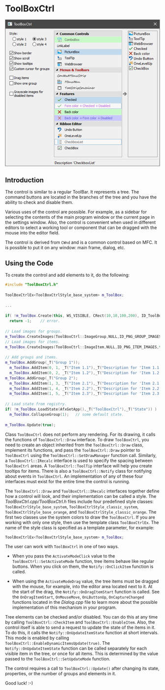 # ToolBoxCtrl

![Example](./ToolBoxCtrl/image.png)

## Introduction

The control is similar to a regular ToolBar. It represents a tree. The command buttons are located in the branches of the tree and you have the ability to check and disable them.

Various uses of the control are possible. For example, as a sidebar for selecting the contents of the main program window or the current page in the settings window. Also, the control is convenient when used in different editors to select a working tool or component that can be dragged with the mouse into the editor field.

The control is derived from `CWnd` and is a common control based on MFC. It is possible to put it on any window: main frame, dialog, etc.

## Using the Code

To create the control and add elements to it, do the following:

```cpp
#include "ToolBoxCtrl.h"

ToolBoxCtrlEx<ToolBoxCtrlStyle_base_system> m_ToolBox;

...

if( !m_ToolBox.Create(this, WS_VISIBLE, CRect(10,10,100,200), ID_ToolBoxCtrl) )
  return -1;    // error.

// Load images for groups.
m_ToolBox.CreateImages(ToolBoxCtrl::ImageGroup,NULL,ID_PNG_GROUP_IMAGES,true,11);
// Load images for items.
m_ToolBox.CreateImages(ToolBoxCtrl::ImageItem,NULL,ID_PNG_ITEM_IMAGES,true,16);

// Add groups and items.
m_ToolBox.AddGroup(_T("Group 1"));
  m_ToolBox.AddItem(0, 1, _T("Item 1.1"),_T("Description for 'Item 1.1'"),0);
  m_ToolBox.AddItem(0, 2, _T("Item 1.2"),_T("Description for 'Item 1.2'"),1);
m_ToolBox.AddGroup(_T("Group 2");
  m_ToolBox.AddItem(1, 3, _T("Item 2.1"),_T("Description for 'Item 2.1'"),-1);
  m_ToolBox.AddItem(1, 4, _T("Item 2.2"),_T("Description for 'Item 2.2'"),2);
  m_ToolBox.AddItem(1, 5, _T("Item 2.3"),_T("Description for 'Item 2.3'"),3);

// Load state from registry.  
if( !m_ToolBox.LoadState(AfxGetApp(),_T("ToolBoxCtrl"),_T("State")) )
  m_ToolBox.CollapseGroup(1);   // some default state.

m_ToolBox.Update(true);
````

Class `ToolBoxCtrl` does not perform any rendering. For its drawing, it calls the functions of `ToolBoxCtrl::Draw` interface. To draw `ToolBoxCtrl`, you need to create an object inherited from the `ToolBoxCtrl::Draw` class, implement its functions, and pass the `ToolBoxCtrl::Draw` pointer to `ToolBoxCtrl` using the `ToolBoxCtrl::SetDrawManager` function call. Similarly, a `ToolBoxCtrl::IRecalc` interface is used to specify the spacing between `ToolBoxCtrl` areas. A `ToolBoxCtrl::ToolTip` interface will help you create tooltips for items. There is also a `ToolBoxCtrl::Notify` class for notifying about events in `ToolBoxCtrl`. An implementation of any of these four interfaces must exist for the entire time the control is running.

The `ToolBoxCtrl::Draw` and `ToolBoxCtrl::IRecalc` interfaces together define how a control will look, and their implementation can be called a style. The *ToolBoxCtrl.cpp/ToolBoxCtrl.h* files include four predefined style classes: `ToolBoxCtrlStyle_base_system`, `ToolBoxCtrlStyle_classic_system`, `ToolBoxCtrlStyle_base_orange`, and `ToolBoxCtrlStyle_classic_orange`. The first two classes use the system colors to draw the `ToolBoxCtrl`. If you are working with only one style, then use the template class `ToolBoxCtrlEx`. The name of the style class is specified as a template parameter, for example:

```cpp
ToolBoxCtrlEx<ToolBoxCtrlStyle_base_system> m_ToolBox;
````

The user can work with `ToolBoxCtrl` in one of two ways.

* When you pass the `ActivateModeClick` value to the `ToolBoxCtrl::SetActivateMode` function, tree items behave like regular buttons. When you click on them, the `Notify::OnClickItem` function is called.

* When using the `ActivateModeDrag` value, the tree items must be dragged with the mouse, for example, into the editor area located next to it. At the start of the drag, the `Notify::OnDragItemStart` function is called. See the `OnDragItemStart`, `OnMouseMove`, `OnLButtonUp`, `OnCaptureChanged` functions located in the *Dialog.cpp* file to learn more about the possible implementation of this mechanism in your program.

Tree elements can be checked and/or disabled. You can do this at any time by calling `ToolBoxCtrl::CheckItem` and `ToolBoxCtrl::EnableItem`. Also, the control itself is able to send a request to update the state of the items in it. To do this, it calls the `Notify::OnUpdateItemState` function at short intervals. This mode is enabled by calling `ToolBoxCtrl::EnableDynamicItemsUpdate(true)`. The `Notify::OnUpdateItemState` function can be called separately for each visible item in the tree, or once for all items. This is determined by the value passed to the `ToolBoxCtrl::SetUpdateMode` function.

The control requires a call to `ToolBoxCtrl::Update()` after changing its state, properties, or the number of groups and elements in it.

Good luck! :-)
